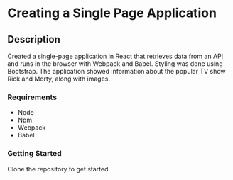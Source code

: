 # Creating a Single Page Application

## Description
Created a single-page application in React that retrieves data from an API and runs in the browser with Webpack and Babel. Styling was done using Bootstrap. The application  showed information about the popular TV show Rick and Morty, along with images.

### Requirements
- Node
- Npm
- Webpack
- Babel

### Getting Started
Clone the repository to get started.